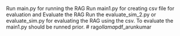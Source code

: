 Run main.py for running the RAG
Run main1.py for creating csv file for evaluation and Evaluate the RAG
Run the evaluate_sim_2.py or evaluate_sim.py for evaluating the RAG using the csv. To evaluate the main1.py should be runned prior. #   r a g _ o l l a m a _ p d f _ a r u n k u m a r  
 